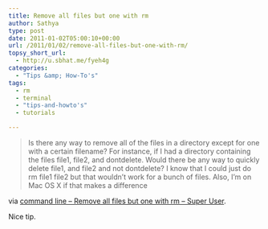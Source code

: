 ```yaml
---
title: Remove all files but one with rm
author: Sathya
type: post
date: 2011-01-02T05:00:10+00:00
url: /2011/01/02/remove-all-files-but-one-with-rm/
topsy_short_url:
  - http://u.sbhat.me/fyeh4g
categories:
  - "Tips &amp; How-To's"
tags:
  - rm
  - terminal
  - "tips-and-howto's"
  - tutorials

---
```

> Is there any way to remove all of the files in a directory except for one with a certain filename? For instance, if I had a directory containing the files file1, file2, and dontdelete. Would there be any way to quickly delete file1, and file2 and not dontdelete? I know that I could just do rm file1 file2 but that wouldn&#8217;t work for a bunch of files. Also, I&#8217;m on Mac OS X if that makes a difference

via [command line &#8211; Remove all files but one with rm &#8211; Super User][1].

Nice tip.

 [1]: http://superuser.com/q/227865/4377